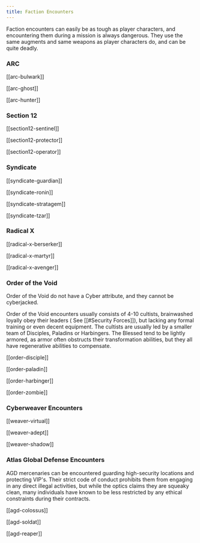 ```yaml
---
title: Faction Encounters
---
```


Faction encounters can easily be as tough as player characters, and encountering them during a mission is always dangerous. They use the same augments and same weapons as player characters do, and can be quite deadly.

### ARC

[[arc-bulwark]]

[[arc-ghost]]

[[arc-hunter]]

### Section 12

[[section12-sentinel]]

[[section12-protector]]

[[section12-operator]]


### Syndicate

[[syndicate-guardian]]

[[syndicate-ronin]]

[[syndicate-stratagem]]

[[syndicate-tzar]]
### Radical X

[[radical-x-berserker]]

[[radical-x-martyr]]

[[radical-x-avenger]]

### Order of the Void
Order of the Void do not have a Cyber attribute, and they cannot be cyberjacked.

Order of the Void encounters usually consists of 4-10 cultists, brainwashed loyally obey their leaders ( See [[#Security Forces]]), but lacking any formal training or even decent equipment. The cultists are usually led by a smaller team of Disciples, Paladins or Harbingers. The Blessed tend to be lightly armored, as armor often obstructs their transformation abilities, but they all have regenerative abilities to compensate.

[[order-disciple]]

[[order-paladin]]

[[order-harbinger]]

[[order-zombie]]


### Cyberweaver Encounters


[[weaver-virtual]]

[[weaver-adept]]

[[weaver-shadow]]


### Atlas Global Defense Encounters
AGD mercenaries can be encountered guarding high-security locations and protecting VIP's. Their strict code of conduct prohibits them from engaging in any direct illegal activities, but while the optics claims they are squeaky clean, many individuals have known to be less restricted by any ethical constraints during their contracts.

[[agd-colossus]]

[[agd-soldat]]

[[agd-reaper]]